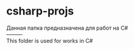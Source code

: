 # csharp-projs

Данная папка предназначена для работ на C#<br>
———<br>
This folder is used for works in C#
